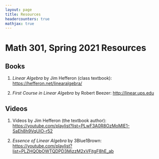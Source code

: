 ```yaml
---
layout: page
title: Resources
headercounters: true
mathjax: true
---
```


# Math 301, Spring 2021 Resources

## Books

1.  *Linear Algebra* by Jim Hefferon (class textbook):
    <https://hefferon.net/linearalgebra/>

2.  *First Course in Linear Algebra* by Robert Beezer:
    <http://linear.ups.edu>


## Videos

1.  Videos by Jim Hefferon (the textbook author):
    <https://youtube.com/playlist?list=PLwF3A0R8OzMoMlE1-SaEh8h9VqUlO-r52>
   
2.  *Essence of Linear Algebra* by 3Blue1Brown:
    <https://youtube.com/playlist?list=PLZHQObOWTQDPD3MizzM2xVFitgF8hE_ab>

